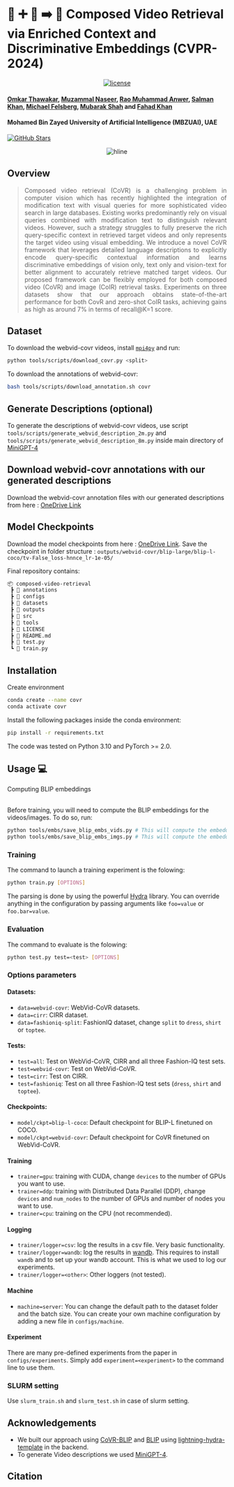<!-- <div align="center"> -->

# 🎥 ➕ 📝 ➡️ 🎥 Composed Video Retrieval via Enriched Context and Discriminative Embeddings (CVPR-2024)

<p align="center">
   <a href="https://github.com/mbzuai-oryx/MobiLlama/blob/main/LICENSE"><img src="https://img.shields.io/badge/License-Apache_2.0-blue.svg" alt="license"></a>
</p>


#### [Omkar Thawakar](https://scholar.google.com/citations?user=flvl5YQAAAAJ&hl=en), [Muzammal Naseer](https://scholar.google.ch/citations?user=tM9xKA8AAAAJ&hl=en), [Rao Muhammad Anwer](https://scholar.google.com/citations?hl=en&authuser=1&user=_KlvMVoAAAAJ), [Salman Khan](https://salman-h-khan.github.io/), [Michael Felsberg](https://scholar.google.com/citations?user=lkWfR08AAAAJ&hl=en), [Mubarak Shah](https://scholar.google.ch/citations?user=p8gsO3gAAAAJ&hl=en) and [Fahad Khan](https://sites.google.com/view/fahadkhans/home)

#### **Mohamed Bin Zayed University of Artificial Intelligence (MBZUAI), UAE**


[![GitHub Stars](https://img.shields.io/github/stars/OmkarThawakar/composed-video-retrieval?style=social)](https://github.com/OmkarThawakar/composed-video-retrieval)


<p align="center">
    <img src="https://i.imgur.com/waxVImv.png" alt="hline">
</p>

<!-- </div> -->
## Overview
<div align="justify">

> Composed video retrieval (CoVR) is a challenging problem in computer vision which has recently highlighted the integration of modification text with visual queries for more sophisticated video search in large databases. Existing works
predominantly rely on visual queries combined with modification text to distinguish relevant videos. However, such
a strategy struggles to fully preserve the rich query-specific
context in retrieved target videos and only represents the
target video using visual embedding. We introduce a novel
CoVR framework that leverages detailed language descriptions to explicitly encode query-specific contextual information and learns discriminative embeddings of vision only,
text only and vision-text for better alignment to accurately
retrieve matched target videos. Our proposed framework can
be flexibly employed for both composed video (CoVR) and
image (CoIR) retrieval tasks. Experiments on three datasets
show that our approach obtains state-of-the-art performance
for both CovR and zero-shot CoIR tasks, achieving gains
as high as around 7% in terms of recall@K=1 score.

</div>

## Dataset
To download the webvid-covr videos, install [`mpi4py`](https://mpi4py.readthedocs.io/en/latest/install.html#) and run:
```bash
python tools/scripts/download_covr.py <split>
```
To download the annotations of webvid-covr: 
```bash
bash tools/scripts/download_annotation.sh covr
```

## Generate Descriptions (optional)
To generate the descriptions of webvid-covr videos, use script `tools/scripts/generate_webvid_description_2m.py` and `tools/scripts/generate_webvid_description_8m.py` inside main directory of [MiniGPT-4](https://github.com/Vision-CAIR/MiniGPT-4)


## Download webvid-covr annotations with our generated descriptions 
Download the webvid-covr annotation files with our generated descriptions from here : [OneDrive Link](https://mbzuaiac-my.sharepoint.com/:f:/g/personal/omkar_thawakar_mbzuai_ac_ae/EmOQrLWr6oxCmH1k7PNKUoABhV8XoOsQZjVqdkJwp9jYiw?e=yOnA93)


## Model Checkpoints 
Download the model checkpoints from here : [OneDrive Link](https://mbzuaiac-my.sharepoint.com/:f:/g/personal/omkar_thawakar_mbzuai_ac_ae/EsyegY3ZGj9KucaI9u_stFkBGul2A_aEi89mZBKbkFQpmA?e=oaIV1D). 
Save the checkpoint in folder structure : `outputs/webvid-covr/blip-large/blip-l-coco/tv-False_loss-hnnce_lr-1e-05/`

Final repository contains: 

```markdown
📦 composed-video-retrieval
 ┣ 📂 annotations
 ┣ 📂 configs 
 ┣ 📂 datasets 
 ┣ 📂 outputs                
 ┣ 📂 src                     
 ┣ 📂 tools                   
 ┣ 📜 LICENSE
 ┣ 📜 README.md
 ┣ 📜 test.py
 ┗ 📜 train.py

 ```

## Installation 

<summary>Create environment</summary> 

```bash
conda create --name covr
conda activate covr
```

Install the following packages inside the conda environment:

```bash
pip install -r requirements.txt
```

The code was tested on Python 3.10 and PyTorch >= 2.0.


## Usage :computer:
<summary>Computing BLIP embeddings</summary>
&emsp; 

Before training, you will need to compute the BLIP embeddings for the videos/images. To do so, run:
```bash
python tools/embs/save_blip_embs_vids.py # This will compute the embeddings for the WebVid-CoVR videos.
python tools/embs/save_blip_embs_imgs.py # This will compute the embeddings for the CIRR or FashionIQ images.
```


### Training

The command to launch a training experiment is the folowing:
```bash
python train.py [OPTIONS]
```
The parsing is done by using the powerful [Hydra](https://github.com/facebookresearch/hydra) library. You can override anything in the configuration by passing arguments like ``foo=value`` or ``foo.bar=value``.


### Evaluation

The command to evaluate is the folowing:
```bash
python test.py test=<test> [OPTIONS]
``` 


### Options parameters

#### Datasets:
- ``data=webvid-covr``: WebVid-CoVR datasets.
- ``data=cirr``: CIRR dataset.
- ``data=fashioniq-split``: FashionIQ dataset, change ``split`` to ``dress``, ``shirt`` or ``toptee``.

#### Tests:
- ``test=all``: Test on WebVid-CoVR, CIRR and all three Fashion-IQ test sets.
- ``test=webvid-covr``: Test on WebVid-CoVR.
- ``test=cirr``: Test on CIRR.
- ``test=fashioniq``: Test on all three Fashion-IQ test sets (``dress``, ``shirt`` and ``toptee``).

#### Checkpoints:
- ``model/ckpt=blip-l-coco``: Default checkpoint for BLIP-L finetuned on COCO.
- ``model/ckpt=webvid-covr``: Default checkpoint for CoVR finetuned on WebVid-CoVR.

#### Training
- ``trainer=gpu``: training with CUDA, change ``devices`` to the number of GPUs you want to use.
- ``trainer=ddp``: training with Distributed Data Parallel (DDP), change ``devices`` and ``num_nodes`` to the number of GPUs and number of nodes you want to use.
- ``trainer=cpu``: training on the CPU (not recommended).

#### Logging
- ``trainer/logger=csv``: log the results in a csv file. Very basic functionality.
- ``trainer/logger=wandb``: log the results in [wandb](https://wandb.ai/). This requires to install ``wandb`` and to set up your wandb account. This is what we used to log our experiments.
- ``trainer/logger=<other>``: Other loggers (not tested).

#### Machine
- ``machine=server``: You can change the default path to the dataset folder and the batch size. You can create your own machine configuration by adding a new file in ``configs/machine``.

#### Experiment
There are many pre-defined experiments from the paper in ``configs/experiments``. Simply add ``experiment=<experiment>`` to the command line to use them. 

### SLURM setting
Use `slurm_train.sh` and `slurm_test.sh` in case of slurm setting. 


## Acknowledgements
- We built our approach using [CoVR-BLIP](https://github.com/lucas-ventura/CoVR) and [BLIP](https://github.com/salesforce/BLIP/) using [lightning-hydra-template](https://github.com/ashleve/lightning-hydra-template/tree/main) in the backend.
- To generate Video descriptions we used [MiniGPT-4](https://github.com/Vision-CAIR/MiniGPT-4). 


## Citation

```bibtex

```